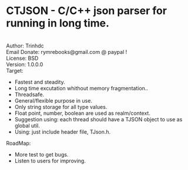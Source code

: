<H1>CTJSON - C/C++ json parser for running in long time.</H1><br>
Author: Trinhdc<br>
Email Donate:  rymrebooks@gmail.com @ paypal !<br>
License: BSD<br>
Version: 1.0.0.0<br>
Target:<br><ul>
	<li>Fastest and steadity.</li>
	<li>Long time excutation whithout memory fragmentation..</li>
	<li>Threadsafe.</li>
	<li>General/flexible purpose in use.</li>
	<li>Only string storage for all type values.</li>
	<li>Float point, number, boolean are used as realm/context.</li>
	<li>Suggestion using: each thread should have a TJSON object to use as global util.</li>
	<li>Using: just include header file, TJson.h.</li>
	</ul>
RoadMap:<br>
<ul>	
	<li>More test to get bugs.</li>
	<li>Listen to users for improving.</li>
</ul>

